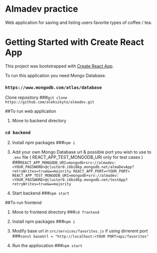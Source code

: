 # Almadev practice 
Web application for saving and listing users favorite types of coffee / tea.

# Getting Started with Create React App

This project was bootstrapped with [Create React App](https://github.com/facebook/create-react-app).

To run this application you need Mongo Database.

### `https://www.mongodb.com/atlas/database`

Clone repository
###`git clone https://github.com/aleksikyto/almadev.git`

##To run web application
1. Move to backend directory
### `cd backend`

2. Install npm packages
###`npm i`

3. Add your own Mongo Database url & possible port you wish to use to `.env` file ( REACT_APP_TEST_MONGODB_URI only for test cases )
###`REACT_APP_MONGODB_URI=mongodb+srv://almadev:<YOUR_PASSWORD>@cluster0.i6bi0kp.mongodb.net/almaDevApp?retryWrites=true&w=majority
REACT_APP_PORT=<YOUR_PORT>
REACT_APP_TEST_MONGODB_URI=mongodb+srv://almadev:<YOUR_PASSWORD>@cluster0.i6bi0kp.mongodb.net/testApp?retryWrites=true&w=majority`

4. Start backend 
###`npm start`

##To run frontend

1. Move to frontend directory
###`cd frontend`

2. Install npm packages
###`npm i`

3. Modify base url in `src/services/favorites.js` if using dirrerent port
###`const baseUrl = "http://localhost:<YOUR PORT>api/favorites"`

4. Run the appliocation
###`npm start`
